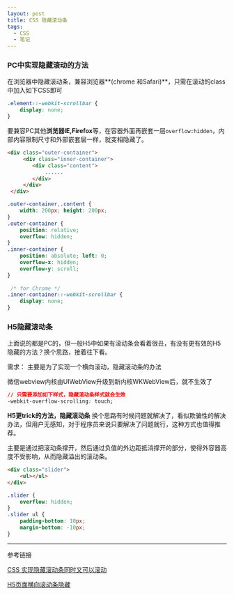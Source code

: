 ```yaml
---
layout: post
title: CSS 隐藏滚动条
tags: 
  - CSS
  - 笔记
---
```


### PC中实现隐藏滚动的方法

在浏览器中隐藏滚动条，兼容浏览器**(chrome 和Safari)**，只需在滚动的class中加入如下CSS即可

```css
.element::-webkit-scrollbar {
    display: none;
}
```

要兼容PC其他**浏览器IE,Firefox**等，在容器外面再嵌套一层`overflow:hidden`，内部内容限制尺寸和外部嵌套层一样，就变相隐藏了。

```html
<div class="outer-container">
     <div class="inner-container">
        <div class="content">
            ......
        </div>
     </div>
 </div>
```

```css
.outer-container,.content {
    width: 200px; height: 200px;
}
.outer-container {
    position: relative;
    overflow: hidden;
}
.inner-container {
    position: absolute; left: 0;
    overflow-x: hidden;
    overflow-y: scroll;
}
 
 /* for Chrome */
.inner-container::-webkit-scrollbar {
    display: none;
}
```

### H5隐藏滚动条

上面说的都是PC的，但一般H5中如果有滚动条会看着很丑，有没有更有效的H5隐藏的方法？换个思路，接着往下看。

需求：
主要是为了实现一个横向滚动，隐藏滚动条的办法

微信webview内核由UIWebView升级到新内核WKWebView后，就不生效了

```css
// 只需要添加如下样式，隐藏滚动条样式就会生效
-webkit-overflow-scrolling: touch;
```

**H5更trick的方法，隐藏滚动条**
换个思路有时候问题就解决了，看似欺骗性的解决办法，但用户无感知，对于程序员来说只要解决了问题就行，这种方式也值得推荐。

主要是通过把滚动条撑开，然后通过负值的外边距抵消撑开的部分，使得外容器高度不受影响，从而隐藏溢出的滚动条。

```html
<div class="slider">
    <ul></ul>
</div>
```

```css
.slider {
    overflow: hidden;
}
.slider ul {
    padding-bottom: 10px;
    margin-bottom: -10px;
}
```

---
参考链接


[CSS 实现隐藏滚动条同时又可以滚动](https://blog.niceue.com/front-end-development/hide-scrollbar-but-still-scrollable-using-css.html)

[H5页面横向滚动条隐藏](https://github.com/o2team/H5Skills/issues/72)


